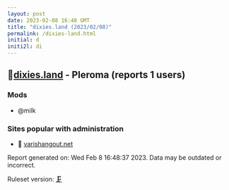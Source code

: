 ```yaml
---
layout: post
date: 2023-02-08 16:48 GMT
title: "dixies.land (2023/02/08)"
permalink: /dixies-land.html
initial: d
initi2l: di
---
```


## 🐘[dixies.land](https://dixies.land) - Pleroma (reports 1 users)

### Mods
 * @milk

### Sites popular with administration

* 🐘 [varishangout.net](/varishangout-net.html)

Report generated on: Wed Feb  8 16:48:37 2023. Data may be outdated or incorrect.

Ruleset version: [🗜](/version-clamp)
